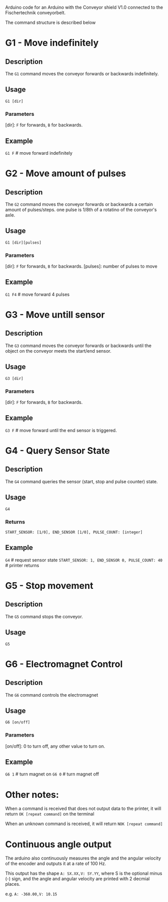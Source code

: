 Arduino code for an Arduino with the Conveyor shield V1.0 connected to 
the Fischertechnik conveyorbelt.

The command structure is described below

# G1 - Move indefinitely
## Description

The `G1` command moves the conveyor forwards or backwards indefinitely.

## Usage

`G1 [dir]`

### Parameters

[dir]: `F` for forwards, `B` for backwards.

## Example

`G1 F` # move forward indefinitely

# G2 - Move amount of pulses

## Description

The `G2` command moves the conveyor forwards or backwards a certain amount of pulses/steps.
one pulse is 1/8th of a rotatino of the conveyor's axle.

## Usage

`G1 [dir][pulses]`

### Parameters

[dir]: `F` for forwards, `B` for backwards.
[pulses]: number of pulses to move

## Example

`G1 F4` # move forward 4 pulses

# G3 - Move untill sensor

## Description

The `G3` command moves the conveyor forwards or backwards until the object
on the conveyor meets the start/end sensor.

## Usage

`G3 [dir]`

### Parameters

[dir]: `F` for forwards, `B` for backwards.

## Example

`G3 F` # move forward until the end sensor is triggered.

# G4 - Query Sensor State

## Description

The `G4` command queries the sensor (start, stop and pulse counter) state.

## Usage

`G4`

### Returns

`START_SENSOR: [1/0], END_SENSOR [1/0], PULSE_COUNT: [integer]`

## Example

`G4` # request sensor state
`START_SENSOR: 1, END_SENSOR 0, PULSE_COUNT: 40` # printer returns

# G5 - Stop movement

## Description

The `G5` command stops the conveyor.

## Usage

`G5`

# G6 - Electromagnet Control

## Description

The `G6` command controls the electromagnet

## Usage

`G6 [on/off]`

### Parameters

[on/off]: 0 to turn off, any other value to turn on.

## Example

`G6 1` # turn magnet on
`G6 0` # turn magnet off

# Other notes:

When a command is received that does not output data to the printer, 
it will return `OK [repeat command]` on the terminal

When an unknown command is received, it will return `NOK [repeat command]`

# Continuous angle output

The arduino also continuously measures the angle and the angular velocity
of the encoder and outputs it at a rate of 100 Hz.

This output has the shape `A: SX.XX,V: SY.YY`, where S is the optional
minus (-) sign, and the angle and angular velocity are printed with 2
decmial places. 

e.g. `A: -360.00,V: 10.15`




